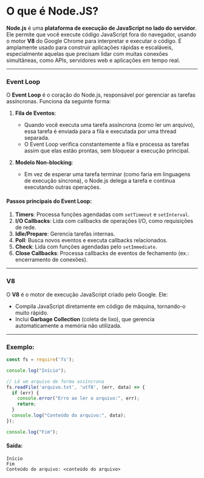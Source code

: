 # O que é **Node.JS**?

**Node.js** é uma **plataforma de execução de JavaScript no lado do servidor**. Ele permite que você execute código JavaScript fora do navegador, usando o motor **V8** do Google Chrome para interpretar e executar o código. É amplamente usado para construir aplicações rápidas e escaláveis, especialmente aquelas que precisam lidar com muitas conexões simultâneas, como APIs, servidores web e aplicações em tempo real.

---

### **Event Loop**  
O **Event Loop** é o coração do Node.js, responsável por gerenciar as tarefas assíncronas. Funciona da seguinte forma:

1. **Fila de Eventos**:
   - Quando você executa uma tarefa assíncrona (como ler um arquivo), essa tarefa é enviada para a fila e executada por uma thread separada.
   - O Event Loop verifica constantemente a fila e processa as tarefas assim que elas estão prontas, sem bloquear a execução principal.

2. **Modelo Non-blocking**:
   - Em vez de esperar uma tarefa terminar (como faria em linguagens de execução síncrona), o Node.js delega a tarefa e continua executando outras operações.

#### Passos principais do Event Loop:
1. **Timers**: Processa funções agendadas com `setTimeout` e `setInterval`.
2. **I/O Callbacks**: Lida com callbacks de operações I/O, como requisições de rede.
3. **Idle/Prepare**: Gerencia tarefas internas.
4. **Poll**: Busca novos eventos e executa callbacks relacionados.
5. **Check**: Lida com funções agendadas pelo `setImmediate`.
6. **Close Callbacks**: Processa callbacks de eventos de fechamento (ex.: encerramento de conexões).

---

### **V8**  
O **V8** é o motor de execução JavaScript criado pelo Google. Ele:
- Compila JavaScript diretamente em código de máquina, tornando-o muito rápido.
- Inclui **Garbage Collection** (coleta de lixo), que gerencia automaticamente a memória não utilizada.

---

### **Exemplo:**  

```javascript
const fs = require('fs');

console.log("Início");

// Lê um arquivo de forma assíncrona
fs.readFile('arquivo.txt', 'utf8', (err, data) => {
  if (err) {
    console.error("Erro ao ler o arquivo:", err);
    return;
  }
  console.log("Conteúdo do arquivo:", data);
});

console.log("Fim");
```

#### Saída:
```
Início
Fim
Conteúdo do arquivo: <conteúdo do arquivo>
```
